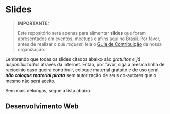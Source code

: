 # Slides

> **IMPORTANTE:**
> 
> Este repositório será apenas para alimentar **slides** que foram apresentados em eventos, meetups e afins aqui no Brasil. Por favor, antes de realizar o _pull request_, leia o [Guia de Contribuição](https://github.com/cerebrobr/cerebro/blob/master/README.md#como-contribuir) da nossa organização.

Lembrando que todas os slides citados abaixo são *gratuítos e já disponibilizados* através da internet. Então, por favor, siga a mesma linha de raciocínio caso queira contribuir, coloque material gratuíto e de uso geral, ***não coloque material pirata*** sem autorização de seus co-autores que o mesmo não será aceito.

Sem mais delongas, segue a lista abaixo.

## Desenvolvimento Web

